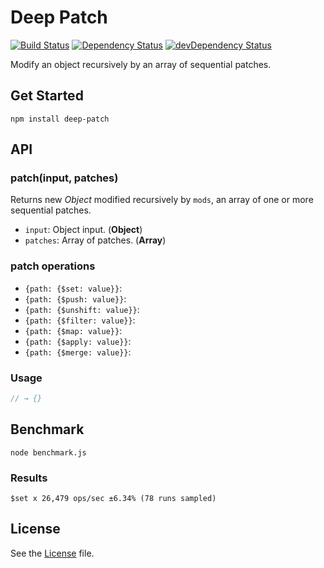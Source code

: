 # Deep Patch
[![Build Status](https://travis-ci.org/grindcode/deep-patch.svg?branch=master)](https://travis-ci.org/grindcode/deep-patch) [![Dependency Status](https://david-dm.org/grindcode/deep-patch.svg)](https://david-dm.org/grindcode/deep-patch) [![devDependency Status](https://david-dm.org/grindcode/deep-patch/dev-status.svg)](https://david-dm.org/grindcode/deep-patch#info=devDependencies)

Modify an object recursively by an array of sequential patches.

## Get Started
```shell
npm install deep-patch
```

## API
### patch(input, patches)
Returns new _Object_ modified recursively by `mods`, an array of one or more sequential patches.
* `input`: Object input. (**Object**)
* `patches`: Array of patches. (**Array**)

### patch operations
* `{path: {$set: value}}`:
* `{path: {$push: value}}`:
* `{path: {$unshift: value}}`:
* `{path: {$filter: value}}`:
* `{path: {$map: value}}`:
* `{path: {$apply: value}}`:
* `{path: {$merge: value}}`:

### Usage
```javascript
// → {}
```

## Benchmark
```shell
node benchmark.js
```

### Results
```shell
$set x 26,479 ops/sec ±6.34% (78 runs sampled)
```

## License
See the [License](LICENSE) file.
